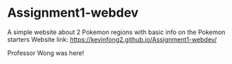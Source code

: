 # Assignment1-webdev
A simple website about 2 Pokemon regions with basic info on the Pokemon starters
Website link: https://kevinfong2.github.io/Assignment1-webdev/

Professor Wong was here!
